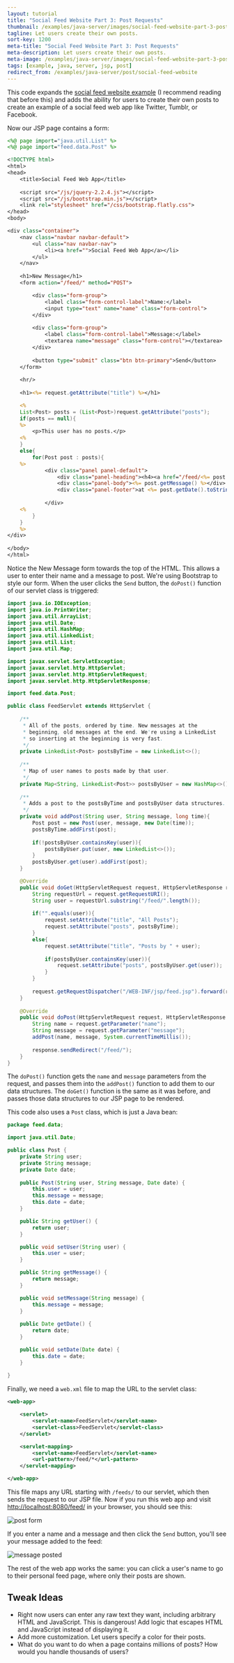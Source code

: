 ```yaml
---
layout: tutorial
title: "Social Feed Website Part 3: Post Requests"
thumbnail: /examples/java-server/images/social-feed-website-part-3-post-requests-3.png
tagline: Let users create their own posts.
sort-key: 1200
meta-title: "Social Feed Website Part 3: Post Requests"
meta-description: Let users create their own posts.
meta-image: /examples/java-server/images/social-feed-website-part-3-post-requests-4.png
tags: [example, java, server, jsp, post]
redirect_from: /examples/java-server/post/social-feed-website
---
```


This code expands the [social feed website example](/examples/java-server/jsp/social-feed-website) (I recommend reading that before this) and adds the ability for users to create their own posts to create an example of a social feed web app like Twitter, Tumblr, or Facebook.

Now our JSP page contains a form:

```jsp
<%@ page import="java.util.List" %>
<%@ page import="feed.data.Post" %>

<!DOCTYPE html>
<html>
<head>
	<title>Social Feed Web App</title>
	
	<script src="/js/jquery-2.2.4.js"></script>
	<script src="/js/bootstrap.min.js"></script>
	<link rel="stylesheet" href="/css/bootstrap.flatly.css">
</head>
<body>

<div class="container">
	<nav class="navbar navbar-default">
		<ul class="nav navbar-nav">
			<li><a href="">Social Feed Web App</a></li>
		</ul>
	</nav>
	
	<h1>New Message</h1>
	<form action="/feed/" method="POST">

		<div class="form-group">
			<label class="form-control-label">Name:</label>
			<input type="text" name="name" class="form-control">
		</div>
	  	
	  	<div class="form-group">
	  		<label class="form-control-label">Message:</label>
			<textarea name="message" class="form-control"></textarea>
		</div>
		
		<button type="submit" class="btn btn-primary">Send</button>
	</form>
	
	<hr/>
	
	<h1><%= request.getAttribute("title") %></h1>

	<% 
	List<Post> posts = (List<Post>)request.getAttribute("posts");
	if(posts == null){
	%>
		<p>This user has no posts.</p>
	<%
	}
	else{
		for(Post post : posts){ 
	%>
			<div class="panel panel-default">
				<div class="panel-heading"><h4><a href="/feed/<%= post.getUser() %>"><%= post.getUser() %></a></h4></div>
				<div class="panel-body"><%= post.getMessage() %></div>
				<div class="panel-footer">at <%= post.getDate().toString() %></div>
			
			</div>
	<%
		} 
	}
	%>
</div>
		
</body>
</html>
```

Notice the New Message form towards the top of the HTML. This allows a user to enter their name and a message to post. We're using Bootstrap to style our form. When the user clicks the `Send` button, the `doPost()` function of our servlet class is triggered:

```java
import java.io.IOException;
import java.io.PrintWriter;
import java.util.ArrayList;
import java.util.Date;
import java.util.HashMap;
import java.util.LinkedList;
import java.util.List;
import java.util.Map;

import javax.servlet.ServletException;
import javax.servlet.http.HttpServlet;
import javax.servlet.http.HttpServletRequest;
import javax.servlet.http.HttpServletResponse;

import feed.data.Post;

public class FeedServlet extends HttpServlet {
	
	/**
	 * All of the posts, ordered by time. New messages at the
	 * beginning, old messages at the end. We're using a LinkedList
	 * so inserting at the beginning is very fast.
	 */
	private LinkedList<Post> postsByTime = new LinkedList<>();
	
	/**
	 * Map of user names to posts made by that user.
	 */
	private Map<String, LinkedList<Post>> postsByUser = new HashMap<>();
	
	/**
	 * Adds a post to the postsByTime and postsByUser data structures.
	 */
	private void addPost(String user, String message, long time){
		Post post = new Post(user, message, new Date(time));
		postsByTime.addFirst(post);
		
		if(!postsByUser.containsKey(user)){
			postsByUser.put(user, new LinkedList<>());
		}
		postsByUser.get(user).addFirst(post);
	}

	@Override
	public void doGet(HttpServletRequest request, HttpServletResponse response) throws IOException, ServletException {
		String requestUrl = request.getRequestURI();
		String user = requestUrl.substring("/feed/".length());
		
		if("".equals(user)){
			request.setAttribute("title", "All Posts");
			request.setAttribute("posts", postsByTime);
		}
		else{
			request.setAttribute("title", "Posts by " + user);
			
			if(postsByUser.containsKey(user)){
				request.setAttribute("posts", postsByUser.get(user));
			}
		}
		
		request.getRequestDispatcher("/WEB-INF/jsp/feed.jsp").forward(request,response);
	}
	
	@Override
	public void doPost(HttpServletRequest request, HttpServletResponse response) throws IOException, ServletException {
		String name = request.getParameter("name");
		String message = request.getParameter("message");
		addPost(name, message, System.currentTimeMillis());
		
		response.sendRedirect("/feed/");
	}
}
```

The `doPost()` function gets the `name` and `message` parameters from the request, and passes them into the `addPost()` function to add them to our data structures. The `doGet()` function is the same as it was before, and passes those data structures to our JSP page to be rendered.

This code also uses a `Post` class, which is just a Java bean:

```java
package feed.data;

import java.util.Date;

public class Post {
	private String user;
	private String message;
	private Date date;
	
	public Post(String user, String message, Date date) {
		this.user = user;
		this.message = message;
		this.date = date;
	}

	public String getUser() {
		return user;
	}

	public void setUser(String user) {
		this.user = user;
	}

	public String getMessage() {
		return message;
	}

	public void setMessage(String message) {
		this.message = message;
	}
	
	public Date getDate() {
		return date;
	}

	public void setDate(Date date) {
		this.date = date;
	}
	
}
```

Finally, we need a `web.xml` file to map the URL to the servlet class:

```xml
<web-app>

	<servlet>
		<servlet-name>FeedServlet</servlet-name>
		<servlet-class>FeedServlet</servlet-class>
	</servlet>

	<servlet-mapping>
		<servlet-name>FeedServlet</servlet-name>
		<url-pattern>/feed/*</url-pattern>
	</servlet-mapping>

</web-app>
```

This file maps any URL starting with `/feeds/` to our servlet, which then sends the request to our JSP file. Now if you run this web app and visit [http://localhost:8080/feed/](http://localhost:8080/feed/) in your browser, you should see this:

![post form](/examples/java-server/images/social-feed-website-part-3-post-requests-1.png)

If you enter a name and a message and then click the `Send` button, you'll see your message added to the feed:

![message posted](/examples/java-server/images/social-feed-website-part-3-post-requests-2.png)

The rest of the web app works the same: you can click a user's name to go to their personal feed page, where only their posts are shown.

## Tweak Ideas

- Right now users can enter any raw text they want, including arbitrary HTML and JavaScript. This is dangerous! Add logic that escapes HTML and JavaScript instead of displaying it.
- Add more customization. Let users specify a color for their posts.
- What do you want to do when a page contains millions of posts? How would you handle thousands of users?